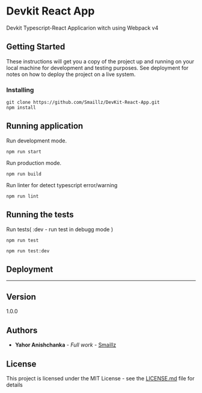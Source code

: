 # Devkit React App

Devkit Typescript-React Applicarion witch using Webpack v4

## Getting Started

These instructions will get you a copy of the project up and running on your local machine for development and testing purposes. See deployment for notes on how to deploy the project on a live system.

### Installing

```
git clone https://github.com/Smaillz/DevKit-React-App.git
npm install
```
## Running application
Run development mode.

```
npm run start
```
Run production mode. 

```
npm run build
```

Run linter for detect typescript error/warning

```
npm run lint
```

## Running the tests

Run tests( :dev - run test in debugg mode )

```
npm run test

npm run test:dev
```

## Deployment

---

## Version
 
 1.0.0

## Authors

* **Yahor Anishchanka** - *Full work* - [Smaillz](https://github.com/Smaillz)

## License

This project is licensed under the MIT License - see the [LICENSE.md](LICENSE.md) file for details

